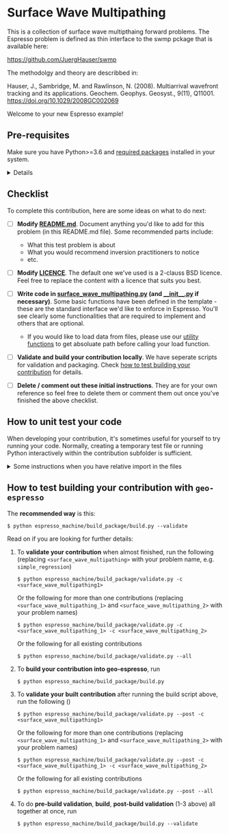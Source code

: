 # Surface Wave Multipathing

This is a collection of surface wave multipthaing forward problems. The Espresso problem is 
defined as thin interface to the swmp pckage that is available here:

https://github.com/JuergHauser/swmp

The methodolgy and theory are describbed in:

Hauser, J., Sambridge, M. and Rawlinson, N. (2008). Multiarrival wavefront tracking and 
its applications. Geochem. Geophys. Geosyst., 9(11), Q11001. 
https://doi.org/10.1029/2008GC002069

<!-- Please write anything you'd like to explain about the forward problem here -->

Welcome to your new Espresso example!

## Pre-requisites

Make sure you have Python>=3.6 and [required packages](../../envs/environment_contrib.yml) 
installed in your system. 

<details>

[`mamba`](https://mamba.readthedocs.io/en/latest/) is recommended, and we provide
instructions that work for both `conda` and `mamba` below. Check contributor's guide in 
[geo-espresso documentation](https://geo-espresso.readthedocs.io/en/latest/index.html) 
for other options.

1. Install required Python packages for contributing to `geo-espresso`. Run the following
   commands with the project root level as working directory:
   ```console
   $ conda env create -f envs/environment_contrib.yml
   $ conda activate esp_contrib
   ```
2. Install `geo-espresso` core package
   ```console
   $ pip install .
   ```

</details>

## Checklist

To complete this contribution, here are some ideas on what to do next:

- [ ] **Modify [README.md](README.md)**. Document anything you'd like to add for this problem
  (in this README.md file). Some recommended parts include:
   - What this test problem is about
   - What you would recommend inversion practitioners to notice
   - etc.
- [ ] **Modify [LICENCE](LICENCE)**. The default one we've used is a 2-clauss BSD licence. 
   Feel free to replace the content with a licence that suits you best.
- [ ] **Write code in [surface_wave_multipathing.py](surface_wave_multipathing.py) (and [\_\_init\_\_.py](__init__.py) if
   necessary)**. Some basic functions have been defined in the template - these are the
   standard interface we'd like to enforce in Espresso. You'll see
   clearly some functionalities that are required to implement and others that are
   optional.
   - If you would like to load data from files, please use our 
     [utility functions](https://geo-espresso.readthedocs.io/en/latest/user_guide/api/generated/espresso.utils.html) 
     to get absoluate path before calling your load function.
- [ ] **Validate and build your contribution locally**. We have seperate scripts for 
   validation and packaging. Check 
   [how to test building your contribution](README.md#how-to-test-building-your-contribution-with-geo-espresso) 
   for details.
- [ ] **Delete / comment out these initial instructions**. They are for your own reference
   so feel free to delete them or comment them out once you've finished the above
   checklist.


## How to unit test your code

When developing your contribution, it's sometimes useful for yourself to try running
your code. Normally, creating a temporary test file or running Python interactively
within the contribution subfolder is sufficient. 

<details>
   <summary>Some instructions when you have relative import in the 
files</summary>

> **Note that you cannot test your code directly inside your example subfolder**, if you
> have any relative import (e.g. `from .lib import *`) inside the contribution file. 
> Check the following for details.

***In order to test your code in that case***, use `contrib` as your working directory and 
import your contribution in the following ways.

(Python interactive mode)
```python
$ pwd                            # check you are in the right folder
<path-to-espresso>/contrib
$ python
>>> from surface_wave_multipathing import SurfaceWaveMultipathing   # import it this way
```

(Creating temporary Python file)
```python
# file contrib/tmp.py            # create tmp file in the right folder
from surface_wave_multipathing import SurfaceWaveMultipathing       # import it this way
```

</details>

## How to test building your contribution with `geo-espresso`

The **recommended way** is this:

```console
$ python espresso_machine/build_package/build.py --validate
```

Read on if you are looking for further details:

1. To **validate your contribution** when almost finished, run the following (replacing `<surface_wave_multipathing>` with your problem name, e.g. `simple_regression`)

   ```console
   $ python espresso_machine/build_package/validate.py -c <surface_wave_multipathing1>
   ```

   Or the following for more than one contributions (replacing `<surface_wave_multipathing_1>` and `<surface_wave_multipathing_2>` with your problem names)

   ```console
   $ python espresso_machine/build_package/validate.py -c <surface_wave_multipathing_1> -c <surface_wave_multipathing_2>
   ```

   Or the following for all existing contributions

   ```console
   $ python espresso_machine/build_package/validate.py --all
   ```

2. To **build your contribution into geo-espresso**, run

   ```console
   $ python espresso_machine/build_package/build.py
   ```

3. To **validate your built contribution** after running the build script above, run the following ()

   ```console
   $ python espresso_machine/build_package/validate.py --post -c <surface_wave_multipathing1>
   ```

   Or the following for more than one contributions (replacing `<surface_wave_multipathing_1>` and `<surface_wave_multipathing_2>` with your problem names)

   ```console
   $ python espresso_machine/build_package/validate.py --post -c <surface_wave_multipathing_1> -c <surface_wave_multipathing_2>
   ```

   Or the following for all existing contributions

   ```console
   $ python espresso_machine/build_package/validate.py --post --all
   ```

4. To do **pre-build validation**, **build**, **post-build validation** (1-3 above) all together at once,
run

   ```console
   $ python espresso_machine/build_package/build.py --validate
   ```
